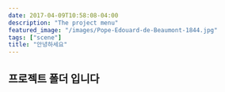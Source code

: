 ```yaml
---
date: 2017-04-09T10:58:08-04:00
description: "The project menu"
featured_image: "/images/Pope-Edouard-de-Beaumont-1844.jpg"
tags: ["scene"]
title: "안녕하세요"
---
```



## 프로젝트 폴더 입니다
